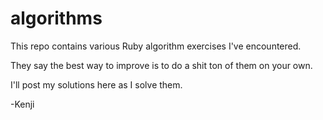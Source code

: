 algorithms
==========


This repo contains various Ruby algorithm exercises I've encountered.

They say the best way to improve is to do a shit ton of them on your own.

I'll post my solutions here as I solve them.

-Kenji
